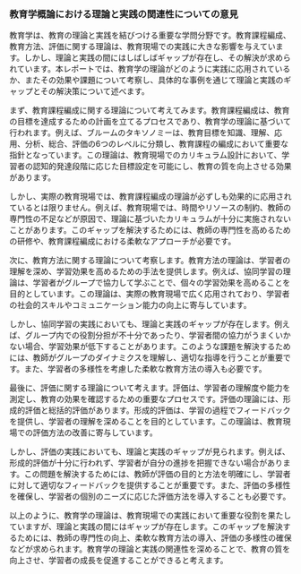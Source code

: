 ### 教育学概論における理論と実践の関連性についての意見

教育学は、教育の理論と実践を結びつける重要な学問分野です。教育課程編成、教育方法、評価に関する理論は、教育現場での実践に大きな影響を与えています。しかし、理論と実践の間にはしばしばギャップが存在し、その解決が求められています。本レポートでは、教育学の理論がどのように実践に応用されているか、またその効果や課題について考察し、具体的な事例を通じて理論と実践のギャップとその解決策について述べます。

まず、教育課程編成に関する理論について考えてみます。教育課程編成は、教育の目標を達成するための計画を立てるプロセスであり、教育学の理論に基づいて行われます。例えば、ブルームのタキソノミーは、教育目標を知識、理解、応用、分析、総合、評価の6つのレベルに分類し、教育課程の編成において重要な指針となっています。この理論は、教育現場でのカリキュラム設計において、学習者の認知的発達段階に応じた目標設定を可能にし、教育の質を向上させる効果があります。

しかし、実際の教育現場では、教育課程編成の理論が必ずしも効果的に応用されているとは限りません。例えば、教育現場では、時間やリソースの制約、教師の専門性の不足などが原因で、理論に基づいたカリキュラムが十分に実施されないことがあります。このギャップを解決するためには、教師の専門性を高めるための研修や、教育課程編成における柔軟なアプローチが必要です。

次に、教育方法に関する理論について考察します。教育方法の理論は、学習者の理解を深め、学習効果を高めるための手法を提供します。例えば、協同学習の理論は、学習者がグループで協力して学ぶことで、個々の学習効果を高めることを目的としています。この理論は、実際の教育現場で広く応用されており、学習者の社会的スキルやコミュニケーション能力の向上に寄与しています。

しかし、協同学習の実践においても、理論と実践のギャップが存在します。例えば、グループ内での役割分担が不十分であったり、学習者間の協力がうまくいかない場合、学習効果が低下することがあります。このような課題を解決するためには、教師がグループのダイナミクスを理解し、適切な指導を行うことが重要です。また、学習者の多様性を考慮した柔軟な教育方法の導入も必要です。

最後に、評価に関する理論について考えます。評価は、学習者の理解度や能力を測定し、教育の効果を確認するための重要なプロセスです。評価の理論には、形成的評価と総括的評価があります。形成的評価は、学習の過程でフィードバックを提供し、学習者の理解を深めることを目的としています。この理論は、教育現場での評価方法の改善に寄与しています。

しかし、評価の実践においても、理論と実践のギャップが見られます。例えば、形成的評価が十分に行われず、学習者が自分の進捗を把握できない場合があります。この問題を解決するためには、教師が評価の目的と方法を明確にし、学習者に対して適切なフィードバックを提供することが重要です。また、評価の多様性を確保し、学習者の個別のニーズに応じた評価方法を導入することも必要です。

以上のように、教育学の理論は、教育現場での実践において重要な役割を果たしていますが、理論と実践の間にはギャップが存在します。このギャップを解決するためには、教師の専門性の向上、柔軟な教育方法の導入、評価の多様性の確保などが求められます。教育学の理論と実践の関連性を深めることで、教育の質を向上させ、学習者の成長を促進することができると考えます。